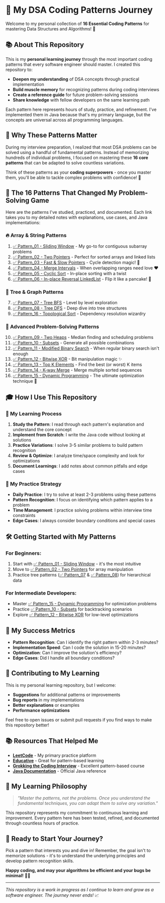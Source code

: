 # 🚀 My DSA Coding Patterns Journey

Welcome to my personal collection of **16 Essential Coding Patterns** for mastering Data Structures and Algorithms! 🎯

## 📚 About This Repository

This is my **personal learning journey** through the most important coding patterns that every software engineer should master. I created this repository to:

- **Deepen my understanding** of DSA concepts through practical implementation
- **Build muscle memory** for recognizing patterns during coding interviews
- **Create a reference guide** for future problem-solving sessions
- **Share knowledge** with fellow developers on the same learning path

Each pattern here represents hours of study, practice, and refinement. I've implemented them in Java because that's my primary language, but the concepts are universal across all programming languages.

## 🎯 Why These Patterns Matter

During my interview preparation, I realized that most DSA problems can be solved using a handful of fundamental patterns. Instead of memorizing hundreds of individual problems, I focused on mastering these **16 core patterns** that can be adapted to solve countless variations.

Think of these patterns as your **coding superpowers** - once you master them, you'll be able to tackle complex problems with confidence! 💪

## 🧠 The 16 Patterns That Changed My Problem-Solving Game

Here are the patterns I've studied, practiced, and documented. Each link takes you to my detailed notes with explanations, use cases, and Java implementations:

### 🔥 **Array & String Patterns**
1. [✅ Pattern_01 - Sliding Window](https://github.com/K-Nishant-18/DSA-Coding-Patterns/blob/main/%E2%9C%85%20Pattern_01%20-%20Sliding%20Window.md) - My go-to for contiguous subarray problems
2. [✅ Pattern_02 - Two Pointers](https://github.com/K-Nishant-18/DSA-Coding-Patterns/blob/main/%E2%9C%85%20Pattern_02%20-%20Two%20Pointers.md) - Perfect for sorted arrays and linked lists
3. [✅ Pattern_03 - Fast & Slow Pointers](https://github.com/K-Nishant-18/DSA-Coding-Patterns/blob/main/%E2%9C%85%20Pattern_03%20-%20Fast%20Slow%20Pointers.md) - Cycle detection magic! 🔄
4. [✅ Pattern_04 - Merge Intervals](https://github.com/K-Nishant-18/DSA-Coding-Patterns/blob/main/%E2%9C%85%20Pattern_04%20-%20Merge%20Intervals.md) - When overlapping ranges need love ❤️
5. [✅ Pattern_05 - Cyclic Sort](https://github.com/K-Nishant-18/DSA-Coding-Patterns/blob/main/%E2%9C%85%20Pattern_05%20-%20Cyclic%20Sort.md) - In-place sorting with a twist
6. [✅ Pattern_06 - In-place Reversal LinkedList](https://github.com/K-Nishant-18/DSA-Coding-Patterns/blob/main/%E2%9C%85%20Pattern_06%20-%20Inplace%20Reversal%20LinkedList.md) - Flip it like a pancake! 🥞

### 🌳 **Tree & Graph Patterns**
7. [✅ Pattern_07 - Tree BFS](https://github.com/K-Nishant-18/DSA-Coding-Patterns/blob/main/%E2%9C%85%20Pattern_07%20-%20Tree%20BFS.md) - Level by level exploration
8. [✅ Pattern_08 - Tree DFS](https://github.com/K-Nishant-18/DSA-Coding-Patterns/blob/main/%E2%9C%85%20Pattern_08%20-%20Tree%20DFS.md) - Deep dive into tree structures
9. [✅ Pattern_16 - Topological Sort](https://github.com/K-Nishant-18/DSA-Coding-Patterns/blob/main/%E2%9C%85%20Pattern_16%20-%20Topological%20Sort.md) - Dependency resolution wizardry

### 🎯 **Advanced Problem-Solving Patterns**
10. [✅ Pattern_09 - Two Heaps](https://github.com/K-Nishant-18/DSA-Coding-Patterns/blob/main/%E2%9C%85%20Pattern_09%20-%20Two%20Heaps.md) - Median finding and scheduling problems
11. [✅ Pattern_10 - Subsets](https://github.com/K-Nishant-18/DSA-Coding-Patterns/blob/main/%E2%9C%85%20Pattern_10%20-%20Subsets.md) - Generate all possible combinations
12. [✅ Pattern_11 - Modified Binary Search](https://github.com/K-Nishant-18/DSA-Coding-Patterns/blob/main/%E2%9C%85%20Pattern_11%20-%20Modified%20Binary%20Search.md) - When regular binary search isn't enough
13. [✅ Pattern_12 - Bitwise XOR](https://github.com/K-Nishant-18/DSA-Coding-Patterns/blob/main/%E2%9C%85%20Pattern_12%20-%20Bitwise%20XOR.md) - Bit manipulation magic ✨
14. [✅ Pattern_13 - Top K Elements](https://github.com/K-Nishant-18/DSA-Coding-Patterns/blob/main/%E2%9C%85%20Pattern_13%20-%20Top%20K%20Elements.md) - Find the best (or worst) K items
15. [✅ Pattern_14 - K-way Merge](https://github.com/K-Nishant-18/DSA-Coding-Patterns/blob/main/%E2%9C%85%20Pattern_14%20-%20K%20way%20Merge.md) - Merge multiple sorted sequences
16. [✅ Pattern_15 - Dynamic Programming](https://github.com/K-Nishant-18/DSA-Coding-Patterns/blob/main/%E2%9C%85%20Pattern_15%20-%20Dynamic%20Programming.md) - The ultimate optimization technique 🚀

## 🎓 How I Use This Repository

### 📖 **My Learning Process**
1. **Study the Pattern**: I read through each pattern's explanation and understand the core concept
2. **Implement from Scratch**: I write the Java code without looking at solutions
3. **Practice Variations**: I solve 3-5 similar problems to build pattern recognition
4. **Review & Optimize**: I analyze time/space complexity and look for optimizations
5. **Document Learnings**: I add notes about common pitfalls and edge cases

### 🎯 **My Practice Strategy**
- **Daily Practice**: I try to solve at least 2-3 problems using these patterns
- **Pattern Recognition**: I focus on identifying which pattern applies to a problem
- **Time Management**: I practice solving problems within interview time constraints
- **Edge Cases**: I always consider boundary conditions and special cases

## 🛠️ Getting Started with My Patterns

### For Beginners:
1. Start with [✅ Pattern_01 - Sliding Window](https://github.com/K-Nishant-18/DSA-Coding-Patterns/blob/main/%E2%9C%85%20Pattern_01%20-%20Sliding%20Window.md) - it's the most intuitive
2. Move to [✅ Pattern_02 - Two Pointers](https://github.com/K-Nishant-18/DSA-Coding-Patterns/blob/main/%E2%9C%85%20Pattern_02%20-%20Two%20Pointers.md) for array manipulation
3. Practice tree patterns ([✅ Pattern_07](https://github.com/K-Nishant-18/DSA-Coding-Patterns/blob/main/%E2%9C%85%20Pattern_07%20-%20Tree%20BFS.md) & [✅ Pattern_08](https://github.com/K-Nishant-18/DSA-Coding-Patterns/blob/main/%E2%9C%85%20Pattern_08%20-%20Tree%20DFS.md)) for hierarchical data

### For Intermediate Developers:
- Master [✅ Pattern_15 - Dynamic Programming](https://github.com/K-Nishant-18/DSA-Coding-Patterns/blob/main/%E2%9C%85%20Pattern_15%20-%20Dynamic%20Programming.md) for optimization problems
- Practice [✅ Pattern_10 - Subsets](https://github.com/K-Nishant-18/DSA-Coding-Patterns/blob/main/%E2%9C%85%20Pattern_10%20-%20Subsets.md) for backtracking scenarios
- Explore [✅ Pattern_12 - Bitwise XOR](https://github.com/K-Nishant-18/DSA-Coding-Patterns/blob/main/%E2%9C%85%20Pattern_12%20-%20Bitwise%20XOR.md) for low-level optimizations

## 🎯 My Success Metrics

- **Pattern Recognition**: Can I identify the right pattern within 2-3 minutes?
- **Implementation Speed**: Can I code the solution in 15-20 minutes?
- **Optimization**: Can I improve the solution's efficiency?
- **Edge Cases**: Did I handle all boundary conditions?

## 🤝 Contributing to My Learning

This is my personal learning repository, but I welcome:
- **Suggestions** for additional patterns or improvements
- **Bug reports** in my implementations
- **Better explanations** or examples
- **Performance optimizations**

Feel free to open issues or submit pull requests if you find ways to make this repository better!

## 📚 Resources That Helped Me

- **[LeetCode](https://leetcode.com)** - My primary practice platform
- **[Educative](https://www.educative.io)** - Great for pattern-based learning
- **[Grokking the Coding Interview](https://www.educative.io/courses/grokking-the-coding-interview)** - Excellent pattern-based course
- **[Java Documentation](https://docs.oracle.com/en/java/javase/17/)** - Official Java reference

## 🎉 My Learning Philosophy

> *"Master the patterns, not the problems. Once you understand the fundamental techniques, you can adapt them to solve any variation."*

This repository represents my commitment to continuous learning and improvement. Every pattern here has been tested, refined, and documented through countless hours of practice.

## 🚀 Ready to Start Your Journey?

Pick a pattern that interests you and dive in! Remember, the goal isn't to memorize solutions - it's to understand the underlying principles and develop pattern recognition skills.

**Happy coding, and may your algorithms be efficient and your bugs be minimal!** 🎯✨

---

*This repository is a work in progress as I continue to learn and grow as a software engineer. The journey never ends!* 📈
